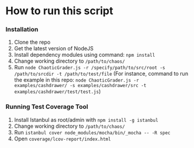 # How to run this script
### Installation
1. Clone the repo
2. Get the latest version of NodeJS
3. Install dependency modules using command: `npm install`
4. Change working directory to `/path/to/chaos/`
5. Run `node ChaoticGrader.js -r /specify/path/to/src/root -s /path/to/srcdir -t /path/to/test/file` (For instance, command to run the example in this repo: `node ChaoticGrader.js -r examples/cashdrawer/ -s examples/cashdrawer/src -t examples/cashdrawer/test/test.js`)

### Running Test Coverage Tool
1. Install Istanbul as root/admin with `npm install -g istanbul`
2. Change working directory to `/path/to/chaos/`
3. Run `istanbul cover node_modules/mocha/bin/_mocha -- -R spec`
4. Open `coverage/lcov-report/index.html`
